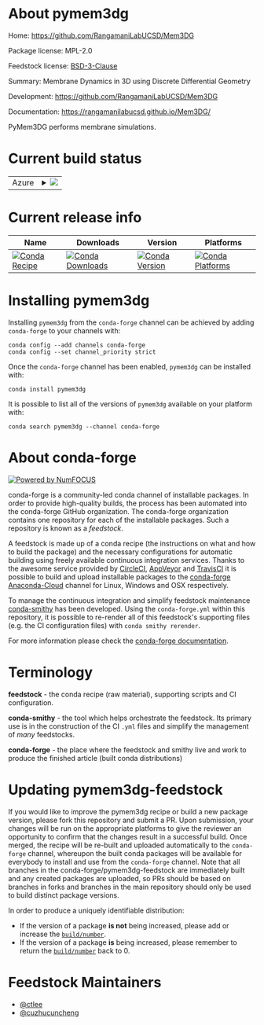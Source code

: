 About pymem3dg
==============

Home: https://github.com/RangamaniLabUCSD/Mem3DG

Package license: MPL-2.0

Feedstock license: [BSD-3-Clause](https://github.com/conda-forge/pymem3dg-feedstock/blob/master/LICENSE.txt)

Summary: Membrane Dynamics in 3D using Discrete Differential Geometry

Development: https://github.com/RangamaniLabUCSD/Mem3DG

Documentation: https://rangamanilabucsd.github.io/Mem3DG/

PyMem3DG performs membrane simulations.


Current build status
====================


<table>
    
  <tr>
    <td>Azure</td>
    <td>
      <details>
        <summary>
          <a href="https://dev.azure.com/conda-forge/feedstock-builds/_build/latest?definitionId=11224&branchName=master">
            <img src="https://dev.azure.com/conda-forge/feedstock-builds/_apis/build/status/pymem3dg-feedstock?branchName=master">
          </a>
        </summary>
        <table>
          <thead><tr><th>Variant</th><th>Status</th></tr></thead>
          <tbody><tr>
              <td>linux_64_python3.7.____cpython</td>
              <td>
                <a href="https://dev.azure.com/conda-forge/feedstock-builds/_build/latest?definitionId=11224&branchName=master">
                  <img src="https://dev.azure.com/conda-forge/feedstock-builds/_apis/build/status/pymem3dg-feedstock?branchName=master&jobName=linux&configuration=linux_64_python3.7.____cpython" alt="variant">
                </a>
              </td>
            </tr><tr>
              <td>linux_64_python3.8.____cpython</td>
              <td>
                <a href="https://dev.azure.com/conda-forge/feedstock-builds/_build/latest?definitionId=11224&branchName=master">
                  <img src="https://dev.azure.com/conda-forge/feedstock-builds/_apis/build/status/pymem3dg-feedstock?branchName=master&jobName=linux&configuration=linux_64_python3.8.____cpython" alt="variant">
                </a>
              </td>
            </tr><tr>
              <td>linux_64_python3.9.____cpython</td>
              <td>
                <a href="https://dev.azure.com/conda-forge/feedstock-builds/_build/latest?definitionId=11224&branchName=master">
                  <img src="https://dev.azure.com/conda-forge/feedstock-builds/_apis/build/status/pymem3dg-feedstock?branchName=master&jobName=linux&configuration=linux_64_python3.9.____cpython" alt="variant">
                </a>
              </td>
            </tr><tr>
              <td>osx_64_python3.7.____cpython</td>
              <td>
                <a href="https://dev.azure.com/conda-forge/feedstock-builds/_build/latest?definitionId=11224&branchName=master">
                  <img src="https://dev.azure.com/conda-forge/feedstock-builds/_apis/build/status/pymem3dg-feedstock?branchName=master&jobName=osx&configuration=osx_64_python3.7.____cpython" alt="variant">
                </a>
              </td>
            </tr><tr>
              <td>osx_64_python3.8.____cpython</td>
              <td>
                <a href="https://dev.azure.com/conda-forge/feedstock-builds/_build/latest?definitionId=11224&branchName=master">
                  <img src="https://dev.azure.com/conda-forge/feedstock-builds/_apis/build/status/pymem3dg-feedstock?branchName=master&jobName=osx&configuration=osx_64_python3.8.____cpython" alt="variant">
                </a>
              </td>
            </tr><tr>
              <td>osx_64_python3.9.____cpython</td>
              <td>
                <a href="https://dev.azure.com/conda-forge/feedstock-builds/_build/latest?definitionId=11224&branchName=master">
                  <img src="https://dev.azure.com/conda-forge/feedstock-builds/_apis/build/status/pymem3dg-feedstock?branchName=master&jobName=osx&configuration=osx_64_python3.9.____cpython" alt="variant">
                </a>
              </td>
            </tr>
          </tbody>
        </table>
      </details>
    </td>
  </tr>
</table>

Current release info
====================

| Name | Downloads | Version | Platforms |
| --- | --- | --- | --- |
| [![Conda Recipe](https://img.shields.io/badge/recipe-pymem3dg-green.svg)](https://anaconda.org/conda-forge/pymem3dg) | [![Conda Downloads](https://img.shields.io/conda/dn/conda-forge/pymem3dg.svg)](https://anaconda.org/conda-forge/pymem3dg) | [![Conda Version](https://img.shields.io/conda/vn/conda-forge/pymem3dg.svg)](https://anaconda.org/conda-forge/pymem3dg) | [![Conda Platforms](https://img.shields.io/conda/pn/conda-forge/pymem3dg.svg)](https://anaconda.org/conda-forge/pymem3dg) |

Installing pymem3dg
===================

Installing `pymem3dg` from the `conda-forge` channel can be achieved by adding `conda-forge` to your channels with:

```
conda config --add channels conda-forge
conda config --set channel_priority strict
```

Once the `conda-forge` channel has been enabled, `pymem3dg` can be installed with:

```
conda install pymem3dg
```

It is possible to list all of the versions of `pymem3dg` available on your platform with:

```
conda search pymem3dg --channel conda-forge
```


About conda-forge
=================

[![Powered by
NumFOCUS](https://img.shields.io/badge/powered%20by-NumFOCUS-orange.svg?style=flat&colorA=E1523D&colorB=007D8A)](https://numfocus.org)

conda-forge is a community-led conda channel of installable packages.
In order to provide high-quality builds, the process has been automated into the
conda-forge GitHub organization. The conda-forge organization contains one repository
for each of the installable packages. Such a repository is known as a *feedstock*.

A feedstock is made up of a conda recipe (the instructions on what and how to build
the package) and the necessary configurations for automatic building using freely
available continuous integration services. Thanks to the awesome service provided by
[CircleCI](https://circleci.com/), [AppVeyor](https://www.appveyor.com/)
and [TravisCI](https://travis-ci.com/) it is possible to build and upload installable
packages to the [conda-forge](https://anaconda.org/conda-forge)
[Anaconda-Cloud](https://anaconda.org/) channel for Linux, Windows and OSX respectively.

To manage the continuous integration and simplify feedstock maintenance
[conda-smithy](https://github.com/conda-forge/conda-smithy) has been developed.
Using the ``conda-forge.yml`` within this repository, it is possible to re-render all of
this feedstock's supporting files (e.g. the CI configuration files) with ``conda smithy rerender``.

For more information please check the [conda-forge documentation](https://conda-forge.org/docs/).

Terminology
===========

**feedstock** - the conda recipe (raw material), supporting scripts and CI configuration.

**conda-smithy** - the tool which helps orchestrate the feedstock.
                   Its primary use is in the construction of the CI ``.yml`` files
                   and simplify the management of *many* feedstocks.

**conda-forge** - the place where the feedstock and smithy live and work to
                  produce the finished article (built conda distributions)


Updating pymem3dg-feedstock
===========================

If you would like to improve the pymem3dg recipe or build a new
package version, please fork this repository and submit a PR. Upon submission,
your changes will be run on the appropriate platforms to give the reviewer an
opportunity to confirm that the changes result in a successful build. Once
merged, the recipe will be re-built and uploaded automatically to the
`conda-forge` channel, whereupon the built conda packages will be available for
everybody to install and use from the `conda-forge` channel.
Note that all branches in the conda-forge/pymem3dg-feedstock are
immediately built and any created packages are uploaded, so PRs should be based
on branches in forks and branches in the main repository should only be used to
build distinct package versions.

In order to produce a uniquely identifiable distribution:
 * If the version of a package **is not** being increased, please add or increase
   the [``build/number``](https://docs.conda.io/projects/conda-build/en/latest/resources/define-metadata.html#build-number-and-string).
 * If the version of a package **is** being increased, please remember to return
   the [``build/number``](https://docs.conda.io/projects/conda-build/en/latest/resources/define-metadata.html#build-number-and-string)
   back to 0.

Feedstock Maintainers
=====================

* [@ctlee](https://github.com/ctlee/)
* [@cuzhucuncheng](https://github.com/cuzhucuncheng/)

